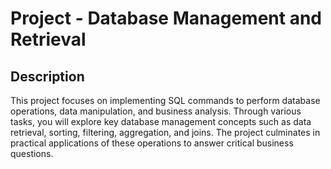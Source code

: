 # Project - Database Management and Retrieval

## Description
This project focuses on implementing SQL commands to perform database operations, data manipulation, and business analysis. Through various tasks, you will explore key database management concepts such as data retrieval, sorting, filtering, aggregation, and joins. The project culminates in practical applications of these operations to answer critical business questions.
